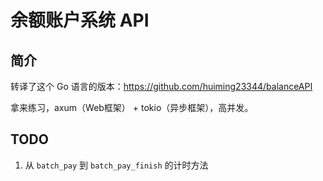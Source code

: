 # 余额账户系统 API

## 简介

转译了这个 Go 语言的版本：https://github.com/huiming23344/balanceAPI

拿来练习，axum（Web框架） + tokio（异步框架），高并发。

## TODO

1. 从 `batch_pay` 到 `batch_pay_finish` 的计时方法